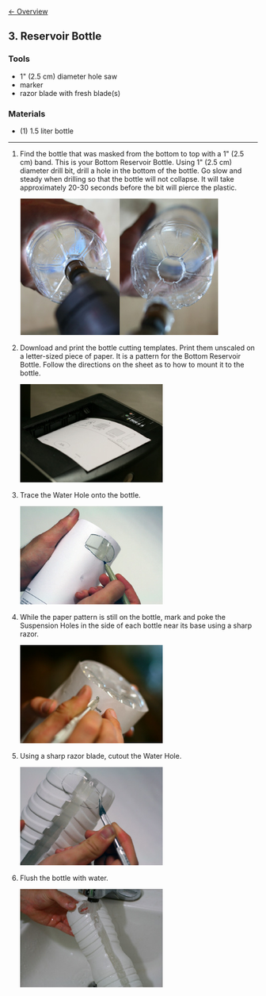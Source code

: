 [&larr; Overview](index.md)

## 3. Reservoir Bottle

### Tools

* 1" (2.5 cm) diameter hole saw
* marker
* razor blade with fresh blade(s)

### Materials

* (1) 1.5 liter bottle

***

1. Find the bottle that was masked from the bottom to top with a 1" (2.5 cm) band. This is your Bottom Reservoir Bottle. Using 1" (2.5 cm) diameter drill bit, drill a hole in the bottom of the bottle. Go slow and steady when drilling so that the bottle will not collapse. It will take approximately 20-30 seconds before the bit will pierce the plastic.

    ![](images/3_0.jpg)

2. Download and print the bottle cutting templates. Print them unscaled on a letter-sized piece of paper. It is a pattern for the Bottom Reservoir Bottle. Follow the directions on the sheet as to how to mount it to the bottle.

    ![](images/3_1.jpg)

3. Trace the Water Hole onto the bottle.

    ![](images/3_2.jpg)

4. While the paper pattern is still on the bottle, mark and poke the Suspension Holes in the side of each bottle near its base using a sharp razor.

    ![](images/3_3.jpg)

5. Using a sharp razor blade, cutout the Water Hole.

    ![](images/3_4.jpg)

6. Flush the bottle with water.

    ![](images/3_5.jpg)
